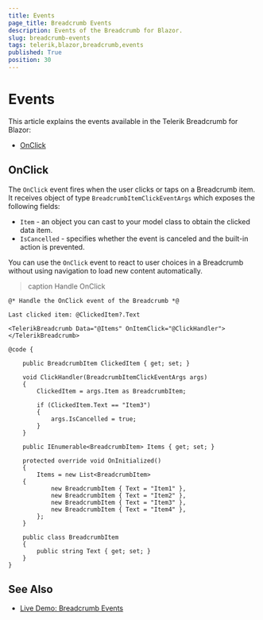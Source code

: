 ```yaml
---
title: Events
page_title: Breadcrumb Events
description: Events of the Breadcrumb for Blazor.
slug: breadcrumb-events
tags: telerik,blazor,breadcrumb,events
published: True
position: 30
---
```



# Events

This article explains the events available in the Telerik Breadcrumb for Blazor:

* [OnClick](#onclick)

## OnClick

The `OnClick` event fires when the user clicks or taps on a Breadcrumb item. It receives object of type `BreadcrumbItemClickEventArgs` which exposes the following fields:

* `Item` - an object you can cast to your model class to obtain the clicked data item.
* `IsCancelled` - specifies whether the event is canceled and the built-in action is prevented.

You can use the `OnClick` event to react to user choices in a Breadcrumb without using navigation to load new content automatically.

>caption Handle OnClick

````CSHTML
@* Handle the OnClick event of the Breadcrumb *@

Last clicked item: @ClickedItem?.Text

<TelerikBreadcrumb Data="@Items" OnItemClick="@ClickHandler">
</TelerikBreadcrumb>

@code {

    public BreadcrumbItem ClickedItem { get; set; }

    void ClickHandler(BreadcrumbItemClickEventArgs args)
    {
        ClickedItem = args.Item as BreadcrumbItem;

        if (ClickedItem.Text == "Item3")
        {
            args.IsCancelled = true;            
        }
    }

    public IEnumerable<BreadcrumbItem> Items { get; set; }

    protected override void OnInitialized()
    {
        Items = new List<BreadcrumbItem>
    {
            new BreadcrumbItem { Text = "Item1" },
            new BreadcrumbItem { Text = "Item2" },
            new BreadcrumbItem { Text = "Item3" },
            new BreadcrumbItem { Text = "Item4" },
        };
    }

    public class BreadcrumbItem
    {
        public string Text { get; set; }
    }
}
````


## See Also

* [Live Demo: Breadcrumb Events](https://demos.telerik.com/blazor-ui/breadcrumb/events)
